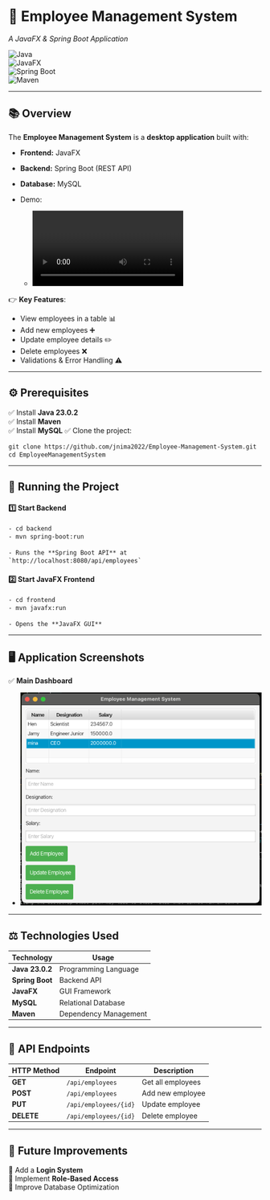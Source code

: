 # **📌 Employee Management System**  
*A JavaFX & Spring Boot Application*  

![Java](https://img.shields.io/badge/Java-23.0.2-blue?style=for-the-badge)  
![JavaFX](https://img.shields.io/badge/JavaFX-Frontend-green?style=for-the-badge)  
![Spring Boot](https://img.shields.io/badge/SpringBoot-Backend-brightgreen?style=for-the-badge)  
![Maven](https://img.shields.io/badge/Maven-Build-orange?style=for-the-badge)  

---

## **📚 Overview**
The **Employee Management System** is a **desktop application** built with:
- **Frontend:** JavaFX
- **Backend:** Spring Boot (REST API)
- **Database:** MySQL

- Demo:
    - ![Demo Video](https://private-user-images.githubusercontent.com/121528869/416436693-93263e79-1b87-446d-8727-f12c44455b79.mp4?jwt=eyJhbGciOiJIUzI1NiIsInR5cCI6IkpXVCJ9.eyJpc3MiOiJnaXRodWIuY29tIiwiYXVkIjoicmF3LmdpdGh1YnVzZXJjb250ZW50LmNvbSIsImtleSI6ImtleTUiLCJleHAiOjE3NDA0NDQyNDUsIm5iZiI6MTc0MDQ0Mzk0NSwicGF0aCI6Ii8xMjE1Mjg4NjkvNDE2NDM2NjkzLTkzMjYzZTc5LTFiODctNDQ2ZC04NzI3LWYxMmM0NDQ1NWI3OS5tcDQ_WC1BbXotQWxnb3JpdGhtPUFXUzQtSE1BQy1TSEEyNTYmWC1BbXotQ3JlZGVudGlhbD1BS0lBVkNPRFlMU0E1M1BRSzRaQSUyRjIwMjUwMjI1JTJGdXMtZWFzdC0xJTJGczMlMkZhd3M0X3JlcXVlc3QmWC1BbXotRGF0ZT0yMDI1MDIyNVQwMDM5MDVaJlgtQW16LUV4cGlyZXM9MzAwJlgtQW16LVNpZ25hdHVyZT1iOGUwMzFhOGI5M2Q0MmFiOTBiMTMyMjM5M2VkZjRlODE0ZDNhYTJiMGQyZDMxM2M4M2Y5NTlhNjU3Mjc2MzdlJlgtQW16LVNpZ25lZEhlYWRlcnM9aG9zdCJ9.4Jlt9H7eU-Bke__Wr1py2dAJ_YXi7ZpBeW54Wu9tSSc)



👉 **Key Features**:
- View employees in a table 📊  
- Add new employees ➕  
- Update employee details ✏️  
- Delete employees ❌  
- Validations & Error Handling ⚠️  

---

## **⚙️ Prerequisites**
✅ Install **Java 23.0.2**  
✅ Install **Maven**  
✅ Install **MySQL**
✅ Clone the project:  

    git clone https://github.com/jnima2022/Employee-Management-System.git
    cd EmployeeManagementSystem

---

## **🚀 Running the Project**
#### **1️⃣ Start Backend**

    - cd backend
    - mvn spring-boot:run

    - Runs the **Spring Boot API** at `http://localhost:8080/api/employees`

#### **2️⃣ Start JavaFX Frontend**

    - cd frontend
    - mvn javafx:run

    - Opens the **JavaFX GUI**

---

## **🖥️ Application Screenshots**
✅ **Main Dashboard**  
- ![Demo Screenshot](DemoUI.png)

---

## **⚖️ Technologies Used**
| Technology     | Usage           |
|---------------|----------------|
| **Java 23.0.2** | Programming Language |
| **Spring Boot** | Backend API |
| **JavaFX**    | GUI Framework |
| **MySQL**     | Relational Database |
| **Maven**     | Dependency Management |

---

## **📌 API Endpoints**
| HTTP Method | Endpoint | Description |
|------------|----------|------------|
| **GET** | `/api/employees` | Get all employees |
| **POST** | `/api/employees` | Add new employee |
| **PUT** | `/api/employees/{id}` | Update employee |
| **DELETE** | `/api/employees/{id}` | Delete employee |

---

## **📌 Future Improvements**
🔹 Add a **Login System**  
🔹 Implement **Role-Based Access**  
🔹 Improve Database Optimization  


